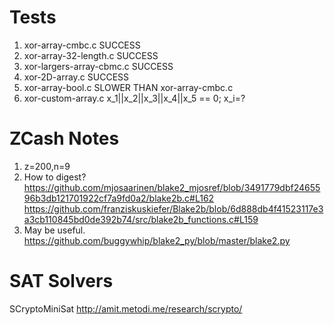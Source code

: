 # Tests

1) xor-array-cmbc.c SUCCESS
2) xor-array-32-length.c SUCCESS
3) xor-largers-array-cbmc.c SUCCESS
4) xor-2D-array.c SUCCESS
5) xor-array-bool.c SLOWER THAN xor-array-cmbc.c
6) xor-custom-array.c x_1||x_2||x_3||x_4||x_5 == 0; x_i=?


# ZCash Notes
1) z=200,n=9
2) How to digest? https://github.com/mjosaarinen/blake2_mjosref/blob/3491779dbf2465596b3db121701922cf7a9fd0a2/blake2b.c#L162  https://github.com/franziskuskiefer/Blake2b/blob/6d888db4f41523117e3a3cb110845bd0de392b74/src/blake2b_functions.c#L159
3) May be useful. https://github.com/buggywhip/blake2_py/blob/master/blake2.py

# SAT Solvers
SCryptoMiniSat http://amit.metodi.me/research/scrypto/

